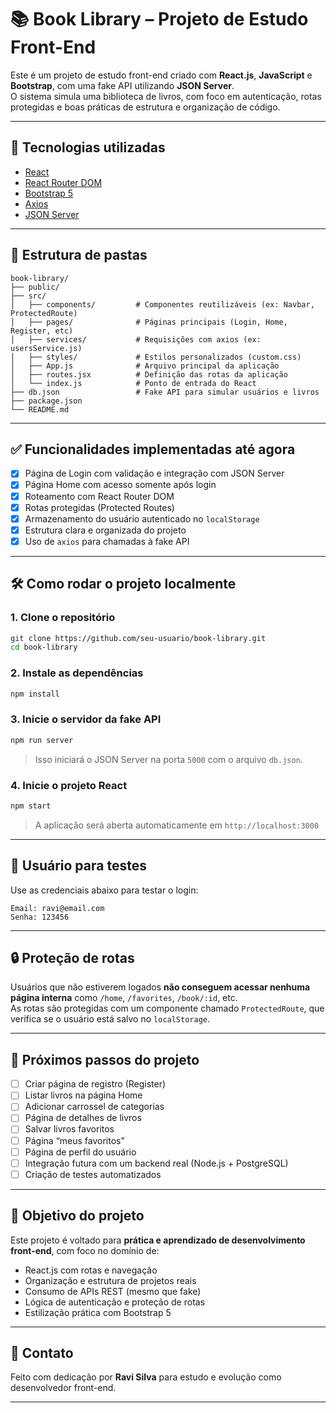 # 📚 Book Library – Projeto de Estudo Front-End

Este é um projeto de estudo front-end criado com **React.js**, **JavaScript** e **Bootstrap**, com uma fake API utilizando **JSON Server**.  
O sistema simula uma biblioteca de livros, com foco em autenticação, rotas protegidas e boas práticas de estrutura e organização de código.

---

## 🚀 Tecnologias utilizadas

- [React](https://reactjs.org/)
- [React Router DOM](https://reactrouter.com/)
- [Bootstrap 5](https://getbootstrap.com/)
- [Axios](https://axios-http.com/)
- [JSON Server](https://github.com/typicode/json-server)

---

## 📁 Estrutura de pastas

```
book-library/
├── public/
├── src/
│   ├── components/         # Componentes reutilizáveis (ex: Navbar, ProtectedRoute)
│   ├── pages/              # Páginas principais (Login, Home, Register, etc)
│   ├── services/           # Requisições com axios (ex: usersService.js)
│   ├── styles/             # Estilos personalizados (custom.css)
│   ├── App.js              # Arquivo principal da aplicação
│   ├── routes.jsx          # Definição das rotas da aplicação
│   └── index.js            # Ponto de entrada do React
├── db.json                 # Fake API para simular usuários e livros
├── package.json
└── README.md
```

---

## ✅ Funcionalidades implementadas até agora

- [x] Página de Login com validação e integração com JSON Server
- [x] Página Home com acesso somente após login
- [x] Roteamento com React Router DOM
- [x] Rotas protegidas (Protected Routes)
- [x] Armazenamento do usuário autenticado no `localStorage`
- [x] Estrutura clara e organizada do projeto
- [x] Uso de `axios` para chamadas à fake API

---

## 🛠️ Como rodar o projeto localmente

### 1. Clone o repositório

```bash
git clone https://github.com/seu-usuario/book-library.git
cd book-library
```

### 2. Instale as dependências

```bash
npm install
```

### 3. Inicie o servidor da fake API

```bash
npm run server
```

> Isso iniciará o JSON Server na porta `5000` com o arquivo `db.json`.

### 4. Inicie o projeto React

```bash
npm start
```

> A aplicação será aberta automaticamente em `http://localhost:3000`

---

## 👤 Usuário para testes

Use as credenciais abaixo para testar o login:

```
Email: ravi@email.com
Senha: 123456
```

---

## 🔒 Proteção de rotas

Usuários que não estiverem logados **não conseguem acessar nenhuma página interna** como `/home`, `/favorites`, `/book/:id`, etc.  
As rotas são protegidas com um componente chamado `ProtectedRoute`, que verifica se o usuário está salvo no `localStorage`.

---

## 🧩 Próximos passos do projeto

- [ ] Criar página de registro (Register)
- [ ] Listar livros na página Home
- [ ] Adicionar carrossel de categorias
- [ ] Página de detalhes de livros
- [ ] Salvar livros favoritos
- [ ] Página “meus favoritos”
- [ ] Página de perfil do usuário
- [ ] Integração futura com um backend real (Node.js + PostgreSQL)
- [ ] Criação de testes automatizados

---

## 🧠 Objetivo do projeto

Este projeto é voltado para **prática e aprendizado de desenvolvimento front-end**, com foco no domínio de:

- React.js com rotas e navegação
- Organização e estrutura de projetos reais
- Consumo de APIs REST (mesmo que fake)
- Lógica de autenticação e proteção de rotas
- Estilização prática com Bootstrap 5

---

## 💬 Contato

Feito com dedicação por **Ravi Silva** para estudo e evolução como desenvolvedor front-end.

---

